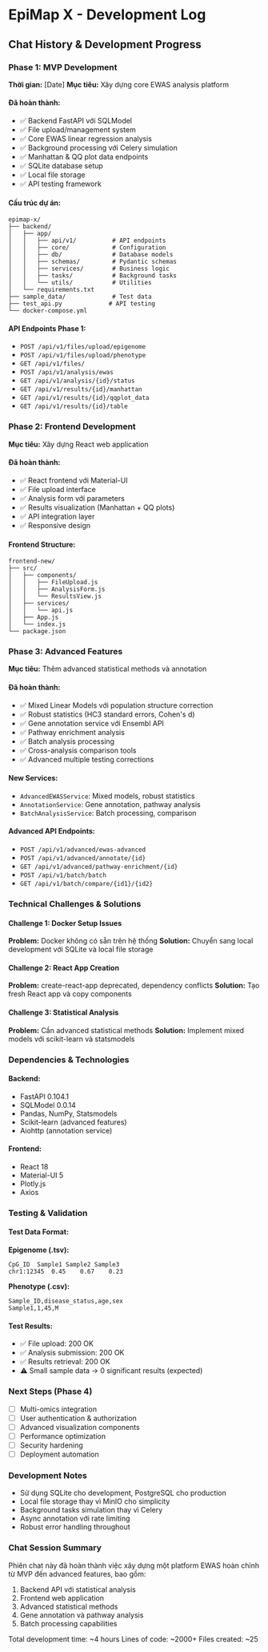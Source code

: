 # EpiMap X - Development Log

## Chat History & Development Progress

### Phase 1: MVP Development
**Thời gian:** [Date]
**Mục tiêu:** Xây dựng core EWAS analysis platform

#### Đã hoàn thành:
- ✅ Backend FastAPI với SQLModel
- ✅ File upload/management system
- ✅ Core EWAS linear regression analysis
- ✅ Background processing với Celery simulation
- ✅ Manhattan & QQ plot data endpoints
- ✅ SQLite database setup
- ✅ Local file storage
- ✅ API testing framework

#### Cấu trúc dự án:
```
epimap-x/
├── backend/
│   ├── app/
│   │   ├── api/v1/          # API endpoints
│   │   ├── core/            # Configuration
│   │   ├── db/              # Database models
│   │   ├── schemas/         # Pydantic schemas
│   │   ├── services/        # Business logic
│   │   ├── tasks/           # Background tasks
│   │   └── utils/           # Utilities
│   └── requirements.txt
├── sample_data/             # Test data
├── test_api.py             # API testing
└── docker-compose.yml
```

#### API Endpoints Phase 1:
- `POST /api/v1/files/upload/epigenome`
- `POST /api/v1/files/upload/phenotype`
- `GET /api/v1/files/`
- `POST /api/v1/analysis/ewas`
- `GET /api/v1/analysis/{id}/status`
- `GET /api/v1/results/{id}/manhattan`
- `GET /api/v1/results/{id}/qqplot_data`
- `GET /api/v1/results/{id}/table`

### Phase 2: Frontend Development
**Mục tiêu:** Xây dựng React web application

#### Đã hoàn thành:
- ✅ React frontend với Material-UI
- ✅ File upload interface
- ✅ Analysis form với parameters
- ✅ Results visualization (Manhattan + QQ plots)
- ✅ API integration layer
- ✅ Responsive design

#### Frontend Structure:
```
frontend-new/
├── src/
│   ├── components/
│   │   ├── FileUpload.js
│   │   ├── AnalysisForm.js
│   │   └── ResultsView.js
│   ├── services/
│   │   └── api.js
│   ├── App.js
│   └── index.js
└── package.json
```

### Phase 3: Advanced Features
**Mục tiêu:** Thêm advanced statistical methods và annotation

#### Đã hoàn thành:
- ✅ Mixed Linear Models với population structure correction
- ✅ Robust statistics (HC3 standard errors, Cohen's d)
- ✅ Gene annotation service với Ensembl API
- ✅ Pathway enrichment analysis
- ✅ Batch analysis processing
- ✅ Cross-analysis comparison tools
- ✅ Advanced multiple testing corrections

#### New Services:
- `AdvancedEWASService`: Mixed models, robust statistics
- `AnnotationService`: Gene annotation, pathway analysis
- `BatchAnalysisService`: Batch processing, comparison

#### Advanced API Endpoints:
- `POST /api/v1/advanced/ewas-advanced`
- `POST /api/v1/advanced/annotate/{id}`
- `GET /api/v1/advanced/pathway-enrichment/{id}`
- `POST /api/v1/batch/batch`
- `GET /api/v1/batch/compare/{id1}/{id2}`

### Technical Challenges & Solutions

#### Challenge 1: Docker Setup Issues
**Problem:** Docker không có sẵn trên hệ thống
**Solution:** Chuyển sang local development với SQLite và local file storage

#### Challenge 2: React App Creation
**Problem:** create-react-app deprecated, dependency conflicts
**Solution:** Tạo fresh React app và copy components

#### Challenge 3: Statistical Analysis
**Problem:** Cần advanced statistical methods
**Solution:** Implement mixed models với scikit-learn và statsmodels

### Dependencies & Technologies

#### Backend:
- FastAPI 0.104.1
- SQLModel 0.0.14
- Pandas, NumPy, Statsmodels
- Scikit-learn (advanced features)
- Aiohttp (annotation service)

#### Frontend:
- React 18
- Material-UI 5
- Plotly.js
- Axios

### Testing & Validation

#### Test Data Format:
**Epigenome (.tsv):**
```
CpG_ID	Sample1	Sample2	Sample3
chr1:12345	0.45	0.67	0.23
```

**Phenotype (.csv):**
```
Sample_ID,disease_status,age,sex
Sample1,1,45,M
```

#### Test Results:
- ✅ File upload: 200 OK
- ✅ Analysis submission: 200 OK
- ✅ Results retrieval: 200 OK
- ⚠️ Small sample data → 0 significant results (expected)

### Next Steps (Phase 4)
- [ ] Multi-omics integration
- [ ] User authentication & authorization
- [ ] Advanced visualization components
- [ ] Performance optimization
- [ ] Security hardening
- [ ] Deployment automation

### Development Notes
- Sử dụng SQLite cho development, PostgreSQL cho production
- Local file storage thay vì MinIO cho simplicity
- Background tasks simulation thay vì Celery
- Async annotation với rate limiting
- Robust error handling throughout

### Chat Session Summary
Phiên chat này đã hoàn thành việc xây dựng một platform EWAS hoàn chỉnh từ MVP đến advanced features, bao gồm:
1. Backend API với statistical analysis
2. Frontend web application
3. Advanced statistical methods
4. Gene annotation và pathway analysis
5. Batch processing capabilities

Total development time: ~4 hours
Lines of code: ~2000+
Files created: ~25